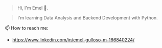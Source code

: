 > Hi, I'm Emel 👋.

> I'm learning Data Analysis and Backend Development with Python.

📫 How to reach me: 
- https://www.linkedin.com/in/emel-gulloso-m-166840224/

<!--
**Emelgm/Emelgm** is a ✨ _special_ ✨ repository because its `README.md` (this file) appears on your GitHub profile.

Here are some ideas to get you started:

- 🔭 I’m currently working on ...
- 🌱 I’m currently learning ...
- 👯 I’m looking to collaborate on ...
- 🤔 I’m looking for help with ...
- 💬 Ask me about ...

- 😄 Pronouns: ...
- ⚡ Fun fact: ...
-->
